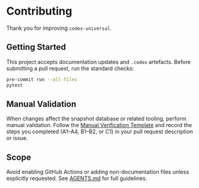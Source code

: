 # Contributing

Thank you for improving `codex-universal`.

## Getting Started

This project accepts documentation updates and `.codex` artefacts. Before submitting a pull request, run the standard checks:

```bash
pre-commit run --all-files
pytest
```

## Manual Validation

When changes affect the snapshot database or related tooling, perform manual validation. Follow the [Manual Verification Template](documentation/manual_verification_template.md) and record the steps you completed (A1–A4, B1–B2, or C1) in your pull request description or issue.

## Scope

Avoid enabling GitHub Actions or adding non-documentation files unless explicitly requested. See [AGENTS.md](AGENTS.md) for full guidelines.
